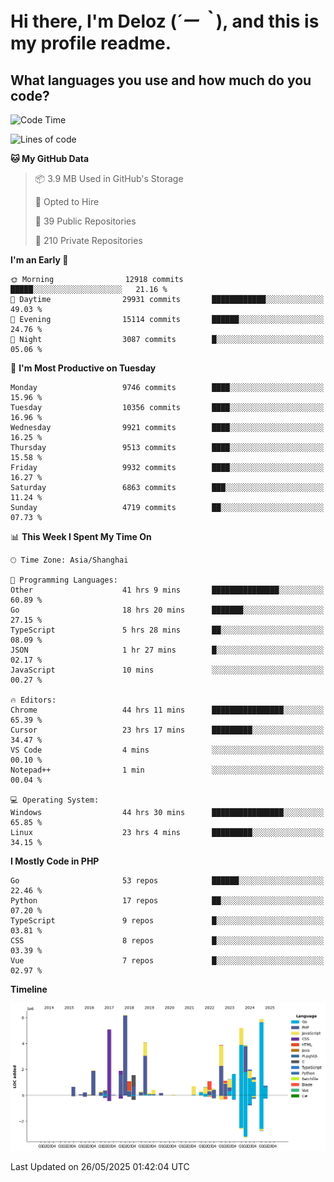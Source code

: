 # **Hi there, I'm Deloz (*´ー｀*), and this is my profile readme.**

## **What languages you use and how much do you code?**

<!--START_SECTION:waka-->
![Code Time](http://img.shields.io/badge/Code%20Time-6%2C469%20hrs%2034%20mins-blue)

![Lines of code](https://img.shields.io/badge/From%20Hello%20World%20I%27ve%20Written-54.5%20million%20lines%20of%20code-blue)

**🐱 My GitHub Data** 

> 📦 3.9 MB Used in GitHub's Storage 
 > 
> 💼 Opted to Hire
 > 
> 📜 39 Public Repositories 
 > 
> 🔑 210 Private Repositories 
 > 
**I'm an Early 🐤** 

```text
🌞 Morning                12918 commits       █████░░░░░░░░░░░░░░░░░░░░   21.16 % 
🌆 Daytime                29931 commits       ████████████░░░░░░░░░░░░░   49.03 % 
🌃 Evening                15114 commits       ██████░░░░░░░░░░░░░░░░░░░   24.76 % 
🌙 Night                  3087 commits        █░░░░░░░░░░░░░░░░░░░░░░░░   05.06 % 
```
📅 **I'm Most Productive on Tuesday** 

```text
Monday                   9746 commits        ████░░░░░░░░░░░░░░░░░░░░░   15.96 % 
Tuesday                  10356 commits       ████░░░░░░░░░░░░░░░░░░░░░   16.96 % 
Wednesday                9921 commits        ████░░░░░░░░░░░░░░░░░░░░░   16.25 % 
Thursday                 9513 commits        ████░░░░░░░░░░░░░░░░░░░░░   15.58 % 
Friday                   9932 commits        ████░░░░░░░░░░░░░░░░░░░░░   16.27 % 
Saturday                 6863 commits        ███░░░░░░░░░░░░░░░░░░░░░░   11.24 % 
Sunday                   4719 commits        ██░░░░░░░░░░░░░░░░░░░░░░░   07.73 % 
```


📊 **This Week I Spent My Time On** 

```text
🕑︎ Time Zone: Asia/Shanghai

💬 Programming Languages: 
Other                    41 hrs 9 mins       ███████████████░░░░░░░░░░   60.89 % 
Go                       18 hrs 20 mins      ███████░░░░░░░░░░░░░░░░░░   27.15 % 
TypeScript               5 hrs 28 mins       ██░░░░░░░░░░░░░░░░░░░░░░░   08.09 % 
JSON                     1 hr 27 mins        █░░░░░░░░░░░░░░░░░░░░░░░░   02.17 % 
JavaScript               10 mins             ░░░░░░░░░░░░░░░░░░░░░░░░░   00.27 % 

🔥 Editors: 
Chrome                   44 hrs 11 mins      ████████████████░░░░░░░░░   65.39 % 
Cursor                   23 hrs 17 mins      █████████░░░░░░░░░░░░░░░░   34.47 % 
VS Code                  4 mins              ░░░░░░░░░░░░░░░░░░░░░░░░░   00.10 % 
Notepad++                1 min               ░░░░░░░░░░░░░░░░░░░░░░░░░   00.04 % 

💻 Operating System: 
Windows                  44 hrs 30 mins      ████████████████░░░░░░░░░   65.85 % 
Linux                    23 hrs 4 mins       █████████░░░░░░░░░░░░░░░░   34.15 % 
```

**I Mostly Code in PHP** 

```text
Go                       53 repos            ██████░░░░░░░░░░░░░░░░░░░   22.46 % 
Python                   17 repos            ██░░░░░░░░░░░░░░░░░░░░░░░   07.20 % 
TypeScript               9 repos             █░░░░░░░░░░░░░░░░░░░░░░░░   03.81 % 
CSS                      8 repos             █░░░░░░░░░░░░░░░░░░░░░░░░   03.39 % 
Vue                      7 repos             █░░░░░░░░░░░░░░░░░░░░░░░░   02.97 % 
```



**Timeline**

![Lines of Code chart](https://raw.githubusercontent.com/deloz/deloz/main/assets/bar_graph.png)


 Last Updated on 26/05/2025 01:42:04 UTC
<!--END_SECTION:waka-->
